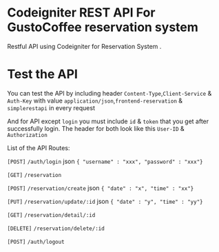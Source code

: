 # Codeigniter REST API For GustoCoffee reservation system

 Restful API using Codeigniter for Reservation System .


# Test the API
You can test the API by including header `Content-Type`,`Client-Service` & `Auth-Key` with value `application/json`,`frontend-reservation` & `simplerestapi` in every request

And for API except `login` you must include `id` & `token` that you get after successfully login. The header for both look like this `User-ID` & `Authorization`

List of the API Routes:

`[POST]` `/auth/login` json `{ "username" : "xxx", "password" : "xxx"}`

`[GET]` `/reservation`

`[POST]` `/reservation/create` json `{ "date" : "x", "time" : "xx"}`

`[PUT]` `/reservation/update/:id` json `{ "date" : "y", "time" : "yy"}`

`[GET]` `/reservation/detail/:id`

`[DELETE]` `/reservation/delete/:id`

`[POST]` `/auth/logout`
